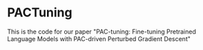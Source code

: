# PACTuning
This is the code for our paper "PAC-tuning: Fine-tuning Pretrained Language Models with PAC-driven Perturbed Gradient Descent"
